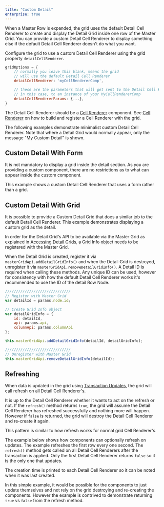 ```yaml
---
title: "Custom Detail"
enterprise: true
---
```


When a Master Row is expanded, the grid uses the default Detail Cell Renderer to create and display the Detail Grid inside one row of the Master Grid. You can provide a custom Detail Cell Renderer to display something else if the default Detail Cell Renderer doesn't do what you want.

Configure the grid to use a custom Detail Cell Renderer using the grid property `detailCellRenderer`.

```js
gridOptions = {
    // normally you leave this blank, means the grid
    // will use the default Detail Cell Renderer
    detailCellRenderer: 'myCellRendererComp',

    // these are the parameters that will get sent to the Detail Cell Renderer,
    // in this case, to an instance of your MyCellRendererComp
    detailCellRendererParams: {...},
}
```

The Detail Cell Renderer should be a [Cell Renderer](../component-cell-renderer/) component. See [Cell Renderer](../component-cell-renderer/) on how to build
and register a Cell Renderer with the grid.

The following examples demonstrate minimalist custom Detail Cell Renderer. Note that where a Detail Grid would normally appear, only the message "My Custom Detail" is shown.

<grid-example title='Simple Detail Cell Renderer' name='simple-custom-detail' type='generated' options='{ "enterprise": true, "exampleHeight": 545, "modules": ["clientside", "masterdetail", "menu", "columnpanel"] }'></grid-example>

## Custom Detail With Form

It is not mandatory to display a grid inside the detail section. As you are providing a custom component, there are no restrictions as to what can appear inside the custom component.

This example shows a custom Detail Cell Renderer that uses a form rather than a grid.

<grid-example title='Custom Detail Cell Renderer with Form' name='custom-detail-with-form' type='generated' options='{ "enterprise": true, "modules": ["clientside", "masterdetail", "menu", "columnpanel"] }'></grid-example>

## Custom Detail With Grid

It is possible to provide a Custom Detail Grid that does a similar job to the default Detail Cell Renderer. This example demonstrates displaying a custom grid as the detail.

<grid-example title='Custom Detail Cell Renderer with Grid' name='custom-detail-with-grid' type='generated' options='{ "enterprise": true, "exampleHeight": 545, "modules": ["clientside", "masterdetail", "menu", "columnpanel"] }'></grid-example>

In order for the Detail Grid's API to be available via the Master Grid as explained in [Accessing Detail Grids](../master-detail-grids/#accessing-detail-grids), a Grid Info object needs to be registered with the Master Grid.

When the Detail Grid is created, register it via `masterGridApi.addDetailGridInfo()` and when the Detail Grid is destroyed, unregister it via `masterGridApi.removeDetailGridInfo()`. A Detail ID is required when calling these methods. Any unique ID can be used, however for consistency with how the default Detail Cell Renderer works it's recommended to use the ID of the detail Row Node.

```js
//////////////////////////////
// Register with Master Grid
var detailId = params.node.id;

// Create Grid Info object
var detailGridInfo = {
    id: detailId,
    api: params.api,
    columnApi: params.columnApi
};

this.masterGridApi.addDetailGridInfo(detailId, detailGridInfo);

//////////////////////////////
// Unregister with Master Grid
this.masterGridApi.removeDetailGridInfo(detailId);
```

## Refreshing

When data is updated in the grid using [Transaction Updates](../data-update-transactions/), the grid will call refresh on all Detail Cell Renderer's.

It is up to the Detail Cell Renderer whether it wants to act on the refresh or not. If the `refresh()` method returns `true`, the grid will assume the Detail Cell Renderer has refreshed successfully and nothing more will happen. However if `false` is returned, the grid will destroy the Detail Cell Renderer and re-create it again.

This pattern is similar to how refresh works for normal grid Cell Renderer's.

The example below shows how components can optionally refresh on updates. The example refreshes the first row every one second. The `refresh()` method gets called on all Detail Cell Renderers after the transaction is applied. Only the first Detail Cell Renderer returns `false` so it is the only one that updates.

The creation time is printed to each Detail Cell Renderer so it can be noted when it was last created.

In this simple example, it would be possible for the components to just update themselves and not rely on the grid destroying and re-creating the components. However the example is contrived to demonstrate returning `true` vs `false` from the refresh method.

<grid-example title='Custom Detail with Refresh' name='custom-detail-with-refresh' type='generated' options='{ "enterprise": true, "exampleHeight": 545, "modules": ["clientside", "masterdetail", "menu", "columnpanel"] }'></grid-example>

